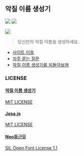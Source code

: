악질 이름 생성기
---
[![](https://img.shields.io/badge/license-MIT-green)]() [![](https://img.shields.io/badge/lunch-prepared--by--mother-lightgrey)](#)

![](./.github/demo.png)

> 당신만의 악질 이름을 생성하세요.  

 * [사이트 이동](https://name.ho9.me)  
 * [자주 묻는 질문](https://github.com/ShapeLayer/prefix-generator/issues/16)  
 * [악질 이름 생성기를 되돌아보며](https://medium.com/@kpjhg0124/%EC%95%85%EC%A7%88-%EC%9D%B4%EB%A6%84-%EC%83%9D%EC%84%B1%EA%B8%B0%EB%A5%BC-%EB%90%98%EB%8F%8C%EC%95%84%EB%B3%B4%EB%A9%B0-c767523b5d06)

### LICENSE
#### [악질 이름 생성기](https://github.com/ShapeLayer/prefix-generator)
[MIT LICENSE](https://github.com/ShapeLayer/prefix-generator/blob/master/LICENSE)
#### [Josa.js](https://github.com/e-/Josa.js/)
[MIT LICENSE](https://github.com/e-/Josa.js/blob/master/LICENSE)
#### [Neo둥근모](https://github.com/Dalgona/neodgm)
[SIL Open Font License 1.1](https://github.com/Dalgona/neodgm/blob/master/LICENSE.txt)
